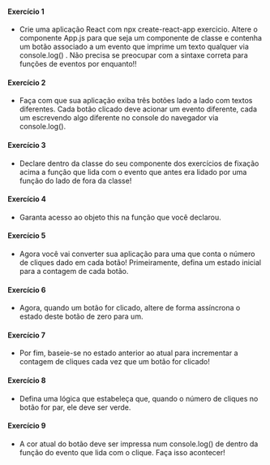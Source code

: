 #### Exercício 1

- Crie uma aplicação React com npx create-react-app exercicio. Altere o componente App.js para que seja um componente de classe e contenha um botão associado a um evento que imprime um texto qualquer via console.log() . Não precisa se preocupar com a sintaxe correta para funções de eventos por enquanto!!

#### Exercício 2

- Faça com que sua aplicação exiba três botões lado a lado com textos diferentes. Cada botão clicado deve acionar um evento diferente, cada um escrevendo algo diferente no console do navegador via console.log().

#### Exercício 3

- Declare dentro da classe do seu componente dos exercícios de fixação acima a função que lida com o evento que antes era lidado por uma função do lado de fora da classe!

#### Exercício 4

- Garanta acesso ao objeto this na função que você declarou.

#### Exercício 5

- Agora você vai converter sua aplicação para uma que conta o número de cliques dado em cada botão! Primeiramente, defina um estado inicial para a contagem de cada botão.

#### Exercício 6

- Agora, quando um botão for clicado, altere de forma assíncrona o estado deste botão de zero para um.

#### Exercício 7

- Por fim, baseie-se no estado anterior ao atual para incrementar a contagem de cliques cada vez que um botão for clicado!

#### Exercício 8

- Defina uma lógica que estabeleça que, quando o número de cliques no botão for par, ele deve ser verde.

#### Exercício 9

- A cor atual do botão deve ser impressa num console.log() de dentro da função do evento que lida com o clique. Faça isso acontecer!